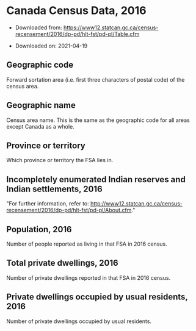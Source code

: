# Canada Census Data, 2016

-   Downloaded from: https://www12.statcan.gc.ca/census-recensement/2016/dp-pd/hlt-fst/pd-pl/Table.cfm

-   Downloaded on: 2021-04-19

## Geographic code

Forward sortation area (i.e. first three characters of postal code) of
the census area.

## Geographic name

Census area name.  This is the same as the geographic code for all
areas except Canada as a whole.

## Province or territory

Which province or territory the FSA lies in.

## Incompletely enumerated Indian reserves and Indian settlements, 2016

"For further information, refer to: http://www12.statcan.gc.ca/census-recensement/2016/dp-pd/hlt-fst/pd-pl/About.cfm."

## Population, 2016

Number of people reported as living in that FSA in 2016 census.

## Total private dwellings, 2016

Number of private dwellings reported in that FSA in 2016 census.

## Private dwellings occupied by usual residents, 2016

Number of private dwellings occupied by usual residents.
